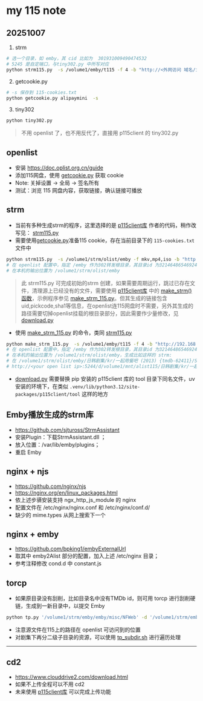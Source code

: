# my 115 note


## 20251007
1. strm
```sh
# 选一个目录，如 emby，其 cid 比如为  301931009490474532
# 5245 是自定端口，与tiny302.py 中所写对应
python strm115.py  -s /volume1/emby/t115 -f 4 -b "http://<外网访问 域名/ip>:5245/t115/" 301931009490474532
```

2. getcookie.py
```sh
# -s 保存到 115-cookies.txt
python getcookie.py alipaymini  -s
```

3. tiny302
```sh
python tiny302.py
```

> 不用 openlist 了，也不用反代了，直接用 p115client 的 tiny302.py


## openlist
* 安装  https://doc.oplist.org.cn/guide
* 添加115网盘，使用 [getcookie.py](https://gist.github.com/ChenyangGao/d26a592a0aeb13465511c885d5c7ad61) 获取 cookie
* Note: 关掉设置 -> 全局 -> 签名所有
* 测试：浏览 115 网盘内容，获取链接，确认链接可播放


## strm
* 当前有多种生成strm的程序，这里选择的是 [p115client库](https://github.com/ChenyangGao/p115client) 作者的代码，稍作改写见： [strm115.py](strm115.py) 
* 需要使用[getcookie.py](https://gist.github.com/ChenyangGao/d26a592a0aeb13465511c885d5c7ad61)准备115 cookie，存在当前目录下的 `115-cookies.txt` 文件中
```sh
python strm115.py  -s /volume1/strm/olist/emby -f mkv,mp4,iso -b "http://<your open list ip>:5244/d/volume1/mnt/alist115/" -bp "emby"  32146486546924
# 在 openlist 配置中，指定 /emby 作为302转发根目录，其目录id 为32146486546924， 并设其挂载路径为 /volume1/mnt/alist115/
# 在本机的输出位置为 /volume1/strm/olist/emby
```
>  此 strm115.py 可完成初始的strm 创建，如果需要周期运行，跳过已存在文件，清理源上已经没有的文件，需要使用 [p115client库](https://github.com/ChenyangGao/p115client) 中的 [make_strm()函数](https://p115client.readthedocs.io/en/latest/reference/tool/download.html#p115client.tool.download.make_strm)，示例程序参见 [make_strm_115.py](make_strm_115.py)。但其生成的链接包含uid,pickcode,sha1等信息，在openlist连115网盘时不需要，另外其生成的路径需要切掉openlist挂载的根目录部分，因此需要作少量修改，见[download.py](download.py)

* 使用 [make_strm_115.py](make_strm_115.py) 的命令，类同 [strm115.py](strm115.py) 
```sh
python make_strm_115.py  -s /volume1/emby/t115 -f 4 -b "http://192.168.5.10:8000/t115/" -bp "emby"  3220011356024403351
# 在 openlist 配置中，指定 /emby 作为302转发根目录，其目录id 为32146486546924， 并设其挂载路径为 /volume1/mnt/alist115/
# 在本机的输出位置为 /volume1/strm/olist/emby，生成比如这样的 strm:
# 在 /volume1/strm/olist/emby/日韩剧集/kr/一起用餐吧 (2013) {tmdb-62411}/S01 位置，文件名为 Let's Eat (2013) S01E01  - 1080p.H264.AAC_CMCTV.strm，内容为：
# http://<your open list ip>:5244/d/volume1/mnt/alist115/日韩剧集/kr/一起用餐吧%20(2013)%20{tmdb-62411}/S01/Let's%20Eat%20(2013)%20S01E01%20%20-%201080p.H264.AAC_CMCTV.mkv
```
* [download.py](download.py) 需要替换 pip 安装的 p115client 库的 tool 目录下同名文件，uv 安装的环境下，在类似 `.venv/lib/python3.12/site-packages/p115client/tool` 这样的地方


## Emby播放生成的strm库
* https://github.com/sjtuross/StrmAssistant
* 安装Plugin：下载StrmAssistant.dll ；
* 放入位置：/var/lib/emby/plugins；
* 重启 Emby


## nginx + njs
* https://github.com/nginx/njs
* https://nginx.org/en/linux_packages.html
* 依上述步䯅安装支持  ngx_http_js_module 的 nginx
* 配置文件在 /etc/nginx/nginx.conf 和 /etc/nginx/conf.d/
* 缺少的 mime.types 从网上搜索下一个


## nginx + emby
* https://github.com/bpking1/embyExternalUrl
* 取其中 emby2Alist 部分的配置，加入上述 /etc/nginx 目录；
* 参考注释修改 cond.d 中 constant.js 

## torcp
* 如果原目录没有刮削，比如目录名中没有TMDb id，则可用 torcp 进行刮削硬链，生成到一新目录中，以提交 Emby

```sh
python tp.py '/volume1/strm/emby/emby/misc/NFWeb' -d '/volume1/strm/emby/ln2misc' --tmdb-api-key='your tmdb api key' --emby-bracket --tmdb-origin-name --sep-area5 
```
* 注意源文件在115上的路径在 openlist 可访问到的位置
* 对剧集下再分二级子目录的资源，可以使用 [tp_subdir.sh](tp_subdir.sh) 进行遍历处理
  

----

## cd2
* https://www.clouddrive2.com/download.html
* 如果不上传全程可以不用 cd2
* 未来使用 [p115client库](https://github.com/ChenyangGao/p115client) 可以完成上传功能

